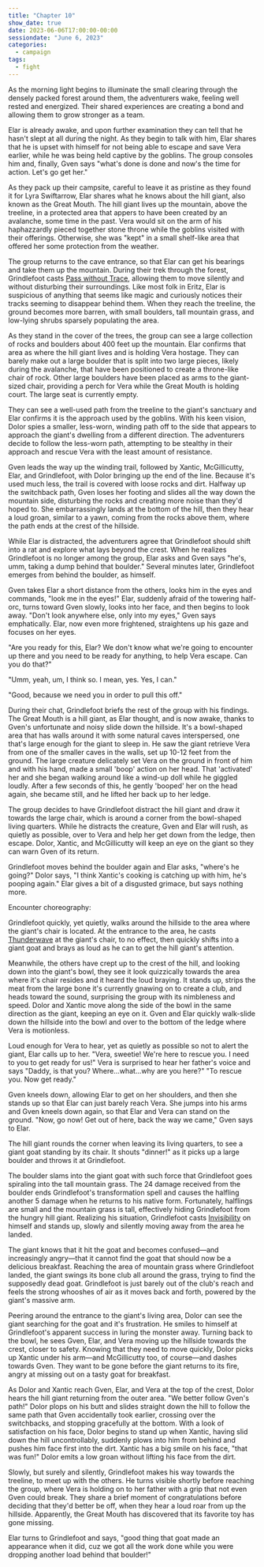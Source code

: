 ```yaml
---
title: "Chapter 10"
show_date: true
date: 2023-06-06T17:00:00-00:00
sessiondate: "June 6, 2023"
categories:
  - campaign
tags:
  - fight
---
```


As the morning light begins to illuminate the small clearing through the densely packed
forest around them, the adventurers wake, feeling well rested and energized. Their
shared experiences are creating a bond and allowing them to grow stronger as a team.

Elar is already awake, and upon further examination they can tell that he hasn't slept
at all during the night. As they begin to talk with him, Elar shares that he is upset
with himself for not being able to escape and save Vera earlier, while he was being held
captive by the goblins. The group consoles him and, finally, Gven says "what's done is
done and now's the time for action. Let's go get her."

As they pack up their campsite, careful to leave it as pristine as they found it for
Lyra Swiftarrow, Elar shares what he knows about the hill giant, also known as the Great
Mouth. The hill giant lives up the mountain, above the treeline, in a protected area
that appers to have been created by an avalanche, some time in the past. Vera would
sit on the arm of his haphazzardly pieced together stone throne while the goblins visited
with their offerings. Otherwise, she was "kept" in a small shelf-like area that offered
her some protection from the weather.

The group returns to the cave entrance, so that Elar can get his bearings and take
them up the mountain. During their trek through the forest, Grindlefoot casts
[Pass without Trace](https://www.dndbeyond.com/spells/pass-without-trace), allowing
them to move silently and without disturbing their surroundings. Like most folk in
Eritz, Elar is suspicious of anything that seems like magic and curiously notices
their tracks seeming to disappear behind them. When they reach the treeline, the
ground becomes more barren, with small boulders, tall mountain grass, and low-lying
shrubs sparsely populating the area.

As they stand in the cover of the trees, the group can see a large collection of rocks
and boulders about 400 feet up the mountain. Elar confirms that area as where the hill
giant lives and is holding Vera hostage. They can barely make out a large boulder
that is split into two large pieces, likely during the avalanche, that have been
positioned to create a throne-like chair of rock. Other large boulders have been placed as
arms to the giant-sized chair, providing a perch for Vera while the Great Mouth
is holding court. The large seat is currently empty.

They can see a well-used path from the treeline to the giant's sanctuary and Elar
confirms it is the approach used by the goblins. With his keen vision, Dolor spies
a smaller, less-worn, winding path off to the side that appears to approach the giant's
dwelling from a different direction. The adventurers decide to follow the less-worn
path, attempting to be stealthy in their approach and rescue Vera with the least
amount of resistance.

Gven leads the way up the winding trail, followed by Xantic, McGillicutty, Elar,
and Grindlefoot, with Dolor bringing up the end of the line. Because it's used much
less, the trail is covered with loose rocks and dirt. Halfway up the switchback
path, Gven loses her footing and slides all the way down the mountain side, disturbing
the rocks and creating more noise than they'd hoped to. She embarrassingly lands at
the bottom of the hill, then they hear a loud groan, similar to a yawn, coming
from the rocks above them, where the path ends at the crest of the hillside.

While Elar is distracted, the adventurers agree that Grindlefoot should shift
into a rat and explore what lays beyond the crest. When he realizes Grindlefoot
is no longer among the group, Elar asks and Gven says "he's, umm, taking a dump
behind that boulder." Several minutes later, Grindlefoot emerges from behind the
boulder, as himself.

Gven takes Elar a short distance from the others, looks him in the eyes and commands,
"look me in the eyes!" Elar, suddenly afraid of the towering half-orc, turns toward
Gven slowly, looks into her face, and then begins to look away. "Don't look anywhere
else, only into my eyes," Gven says emphatically. Elar, now even more frightened,
straightens up his gaze and focuses on her eyes.

"Are you ready for this, Elar? We don't know what we're going to encounter up there
and you need to be ready for anything, to help Vera escape. Can you do that?"

"Umm, yeah, um, I think so. I mean, yes. Yes, I can." 
 
"Good, because we need you in order to pull this off."

During their chat, Grindlefoot briefs the rest of the group with his findings.
The Great Mouth is a hill giant, as Elar thought, and is now awake, thanks to
Gven's unfortunate and noisy slide down the hillside. It's a bowl-shaped area
that has walls around it with some natural caves interspersed, one that's large
enough for the giant to sleep in. He saw the giant retrieve Vera from one of
the smaller caves in the walls, set up 10-12 feet from the ground. The large
creature delicately set Vera on the ground in front of him and with his hand,
made a small 'boop' action on her head. That 'activated' her and she began
walking around like a wind-up doll while he giggled loudly. After a few seconds
of this, he gently 'booped' her on the head again, she became still, and he
lifted her back up to her ledge.

The group decides to have Grindlefoot distract the hill giant and draw it
towards the large chair, which is around a corner from the bowl-shaped living
quarters. While he distracts the creature, Gven and Elar will rush, as quietly
as possible, over to Vera and help her get down from the ledge, then escape.
Dolor, Xantic, and McGillicutty will keep an eye on the giant so they can
warn Gven of its return.

Grindlefoot moves behind the boulder again and Elar asks, "where's he going?"
Dolor says, "I think Xantic's cooking is catching up with him, he's pooping
again." Elar gives a bit of a disgusted grimace, but says nothing more.

Encounter choreography:

Grindlefoot quickly, yet quietly, walks around the hillside to the area where
the giant's chair is located. At the entrance to the area, he casts
[Thunderwave](https://www.dndbeyond.com/spells/thunderwave) at the giant's
chair, to no effect, then quickly shifts into a giant goat and brays as loud
as he can to get the hill giant's attention.
    
Meanwhile, the others have crept up to the crest of the hill, and looking
down into the giant's bowl, they see it look quizzically towards the area
where it's chair resides and it heard the loud braying. It stands up, strips
the meat from the large bone it's currently gnawing on to create a club, and
heads toward the sound, surprising the group with its nimbleness and speed.
Dolor and Xantic move along the side of the bowl in the same direction as
the giant, keeping an eye on it. Gven and Elar quickly walk-slide down the
hillside into the bowl and over to the bottom of the ledge where Vera is
motionless.

Loud enough for Vera to hear, yet as quietly as possible so not to alert
the giant, Elar calls up to her. "Vera, sweetie! We're here to rescue you.
I need to you to get ready for us!" Vera is surprised to hear her father's
voice and says "Daddy, is that you? Where...what...why are you here?"
"To rescue you. Now get ready."

Gven kneels down, allowing Elar to get on her shoulders, and then she stands
up so that Elar can just barely reach Vera. She jumps into his arms and
Gven kneels down again, so that Elar and Vera can stand on the ground.
"Now, go now! Get out of here, back the way we came," Gven says to Elar.

The hill giant rounds the corner when leaving its living quarters, to see
a giant goat standing by its chair. It shouts "dinner!" as it picks up
a large boulder and throws it at Grindlefoot.

The boulder slams into the giant goat with such force that Grindlefoot goes
spiraling into the tall mountain grass. The 24 damage received from the boulder
ends Grindlefoot's transformation spell and causes the halfling another 5
damage when he returns to his native form. Fortunately, halflings are small
and the mountain grass is tall, effectively hiding Grindlefoot from the
hungry hill giant. Realizing his situation, Grindlefoot casts
[Invisibility](https://www.dndbeyond.com/spells/invisibility) on himself
and stands up, slowly and silently moving away from the area he landed.

The giant knows that it hit the goat and becomes confused—and increasingly
angry—that it cannot find the goat that should now be a delicious breakfast.
Reaching the area of mountain grass where Grindlefoot landed, the giant
swings its bone club all around the grass, trying to find the supposedly
dead goat. Grindlefoot is just barely out of the club's reach and feels
the strong whooshes of air as it moves back and forth, powered by the
giant's massive arm.

Peering around the entrance to the giant's living area, Dolor can see the
giant searching for the goat and it's frustration. He smiles to himself at
Grindlefoot's apparent success in luring the monster away. Turning back
to the bowl, he sees Gven, Elar, and Vera moving up the hillside towards
the crest, closer to safety. Knowing that they need to move quickly, Dolor
picks up Xantic under his arm—and McGillicutty too, of course—and dashes
towards Gven. They want to be gone before the giant returns to its fire,
angry at missing out on a tasty goat for breakfast.

As Dolor and Xantic reach Gven, Elar, and Vera at the top of the crest,
Dolor hears the hill giant returning from the outer area. "We better
follow Gven's path!" Dolor plops on his butt and slides straight down the
hill to follow the same path that Gven accidentally took earlier, crossing
over the switchbacks, and stopping gracefully at the bottom. With a look
of satisfaction on his face, Dolor begins to stand up when Xantic, having
slid down the hill uncontrollably, suddenly plows into him from behind
and pushes him face first into the dirt. Xantic has a big smile on his face,
"that was fun!" Dolor emits a low groan without lifting his face from the
dirt.

Slowly, but surely and silently, Grindlefoot makes his way towards the
treeline, to meet up with the others. He turns visible shortly before
reaching the group, where Vera is holding on to her father with a grip
that not even Gven could break. They share a brief moment of congratulations
before deciding that they'd better be off, when they hear a loud roar
from up the hillside. Apparently, the Great Mouth has discovered that
its favorite toy has gone missing.

Elar turns to Grindlefoot and says, "good thing that goat made an appearance
when it did, cuz we got all the work done while you were dropping another
load behind that boulder!"

<!-- emdash: — -->

